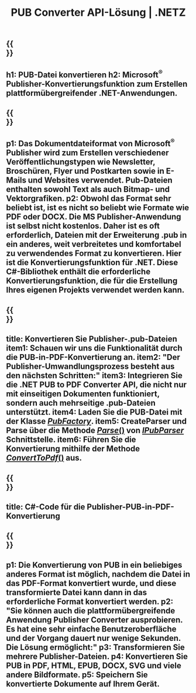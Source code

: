 ﻿---
translation: true
template: /_templates/conversion-net.md
title: PUB Converter API-Lösung | .NETZ
url: /net/conversion/
description: Konvertieren Sie Microsoft Publisher-Dateien programmgesteuert über die C#-Bibliothek. Einfache API-Lösung zum Erstellen Ihres PUB-Konverter-.NET-Projekts.
metakeywords: Pub-Net-Konverter, Pub-Datei-Netto konvertieren, Pub-C#-Konverter, Pub-Datei-C# konvertieren
family: pub
platformtag: net
feature: conversion
---

{{<section banner>}}
---
h1: PUB-Datei konvertieren
h2: Microsoft<sup>®</sup> Publisher-Konvertierungsfunktion zum Erstellen plattformübergreifender .NET-Anwendungen.
---

{{<section overview>}}
---
p1: Das Dokumentdateiformat von Microsoft<sup>®</sup> Publisher wird zum Erstellen verschiedener Veröffentlichungstypen wie Newsletter, Broschüren, Flyer und Postkarten sowie in E-Mails und Websites verwendet. Pub-Dateien enthalten sowohl Text als auch Bitmap- und Vektorgrafiken.
p2: Obwohl das Format sehr beliebt ist, ist es nicht so beliebt wie Formate wie PDF oder DOCX. Die MS Publisher-Anwendung ist selbst nicht kostenlos. Daher ist es oft erforderlich, Dateien mit der Erweiterung .pub in ein anderes, weit verbreitetes und komfortabel zu verwendendes Format zu konvertieren. Hier ist die Konvertierungsfunktion für .NET. Diese C#-Bibliothek enthält die erforderliche Konvertierungsfunktion, die für die Erstellung Ihres eigenen Projekts verwendet werden kann.
---

{{<section feature1>}}
---
title: Konvertieren Sie Publisher-.pub-Dateien
item1: Schauen wir uns die Funktionalität durch die PUB-in-PDF-Konvertierung an.
item2: "Der Publisher-Umwandlungsprozess besteht aus den nächsten Schritten:"
item3: Integrieren Sie die .NET PUB to PDF Converter API, die nicht nur mit einseitigen Dokumenten funktioniert, sondern auch mehrseitige .pub-Dateien unterstützt.
item4: Laden Sie die PUB-Datei mit der Klasse [*PubFactory*](https://reference.aspose.com/pub/net/aspose.pub/pubfactory/).
item5: CreateParser und Parse über die Methode [*Parse*()](https://reference.aspose.com/pub/net/aspose.pub/ipubparser/parse/) von [*IPubParser*](https://reference.aspose.com/pub/net/aspose.pub/ipubparser/) Schnittstelle.
item6: Führen Sie die Konvertierung mithilfe der Methode [*ConvertToPdf*()](https://reference.aspose.com/pub/net/aspose.pub/ipdfconverter/converttopdf/) aus.
---

{{<section codeexample>}}
---
title: C#-Code für die Publisher-PUB-in-PDF-Konvertierung
---

{{<section summary>}}
---
p1: Die Konvertierung von PUB in ein beliebiges anderes Format ist möglich, nachdem die Datei in das PDF-Format konvertiert wurde, und diese transformierte Datei kann dann in das erforderliche Format konvertiert werden.
p2: "Sie können auch die plattformübergreifende Anwendung Publisher Converter ausprobieren. Es hat eine sehr einfache Benutzeroberfläche und der Vorgang dauert nur wenige Sekunden. Die Lösung ermöglicht:"
p3: Transformieren Sie mehrere Publisher-Dateien.
p4: Konvertieren Sie PUB in PDF, HTML, EPUB, DOCX, SVG und viele andere Bildformate.
p5: Speichern Sie konvertierte Dokumente auf Ihrem Gerät.
---
